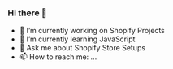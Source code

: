### Hi there 👋

- 🔭 I’m currently working on Shopify Projects
- 🌱 I’m currently learning JavaScript
- 💬 Ask me about Shopify Store Setups
- 📫 How to reach me: ...

